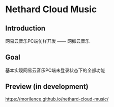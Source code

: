 # Nethard Cloud Music

## Introduction

网易云音乐PC端仿样开发 —— 网抑云音乐

## Goal

基本实现网易云音乐PC端未登录状态下的全部功能

## Preview (in development)

<https://morilence.github.io/nethard-cloud-music/>
